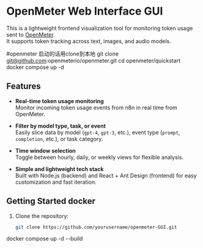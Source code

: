 # OpenMeter Web Interface GUI 

This is a lightweight frontend visualization tool for monitoring token usage sent to [OpenMeter](https://github.com/openmeterio/openmeter).  
It supports token tracking across text, images, and audio models.

#openmeter 启动的话用clone到本地 
git clone git@github.com:openmeterio/openmeter.git
cd openmeter/quickstart
docker compose up -d

##  Features

- **Real-time token usage monitoring**  
  Monitor incoming token usage events from n8n in real time from OpenMeter.

- **Filter by model type, task, or event**  
  Easily slice data by model (`gpt-4`, `gpt-3`, etc.), event type (`prompt`, `completion`, etc.), or task category.

- **Time window selection**  
  Toggle between hourly, daily, or weekly views for flexible analysis.

-  **Simple and lightweight tech stack**  
  Built with Node.js (backend) and React + Ant Design (frontend) for easy customization and fast iteration.



## Getting Started docker

1. Clone the repository:
   ```bash
   git clone https://github.com/yourusername/openmeter-GUI.git
  docker compose up -d --build

